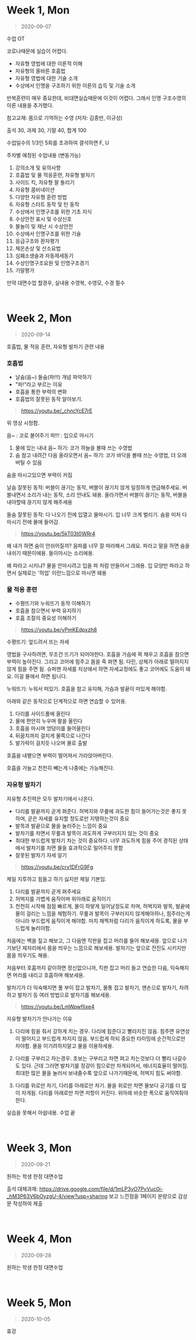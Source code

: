 Week 1, Mon
========
> 2020-09-07

수업 OT

코로나때문에 실습이 어렵다.

- 자유형 영법에 대한 이론적 이해
- 자유형의 올바른 호흡법
- 자유형 영법에 대한 기술 소개
- 수상에서 인명을 구조하기 위한 이론의 습득 및 기술 소개

반복훈련이 매우 중요한데, 비대면실습때문에 이것이 어렵다. 그래서 인명 구조수영의 이론 내용을 추가했다.

참고교재: 몸으로 기억하는 수영 (저자: 김종만, 이규성)

출석 30, 과제 30, 기말 40, 합계 100

수업일수의 1/3인 5회를 초과하여 결석하면 F, U

주차별 예정된 수업내용 (변동가능)

1. 강의소개 및 유의사항
2. 호흡법 및 물 적응훈련, 자유형 발차기
3. 사이드 킥, 자유형 팔 돌리기
4. 자유형 콤비네이션
5. 다양한 자유형 훈련 방법
6. 자유형 스타트 동작 및 턴 동작
7. 수상에서 인명구조를 위한 기초 지식
8. 수상안전 표시 및 수상신호
9. 물놀이 및 재난 시 수상안전
10. 수상에서 인명구조를 위한 기술
11. 응급구조와 환자평가
12. 체온손상 및 산소요법
13. 심폐소생술과 자동제세동기
14. 수상인명구조요원 및 인명구조경기
15. 기말평가

만약 대면수업 할경우, 실내용 수영복, 수영모, 수경 필수

&nbsp;

Week 2, Mon
========
> 2020-09-14

호흡법, 물 적응 훈련, 자유형 발차기 관련 내용

### 호흡법
- 날숨(음~) 들숨(파!!!) 개념 파악하기
- "파!"라고 부르는 이유
- 호흡을 통한 부력의 변화
- 호흡법의 잘못된 동작 알아보기.

> https://youtu.be/_chncYcE7rE

위 영상 시청함.

음~ : 코로 불어주기
파!!! : 입으로 마시기

1. 물에 있는 내내 음~ 하기: 코가 하늘을 볼때 쓰는 수영법
2. 숨 참고 내려간 다음 올라오면서 음~ 하기: 코가 바닥을 볼때 쓰는 수영법, 더 오래 버틸 수 있음

숨을 마시고있으면 부력이 커짐

날숨 잘못된 동작: 버블이 끊기는 동작, 버블이 끊기지 않게 일정하게 연급해주세요. 버블내면서 소리가 내는 동작, 소리 안내도 돼용. 올라가면서 버블이 끊기는 동작, 버블을 내야할때 끊기지 않게 해주세용

들숨 잘못된 동작: 다 나오기 전에 입열고 물마시기. 입 너무 크게 벌리기. 숨을 미처 다 마시기 전에 물에 들어감.

> https://youtu.be/5kT03t0WRr4

왜 내가 하면 숨이 안쉬어질까? 음파를 너무 잘 따라해서 그래요. 파라고 말을 하면 숨을 내쉬기 때문이에용. 들이마시는 소리에용.

왜 파라고 시키냐? 물을 안마시려고 입을 파 처럼 만들어서 그래용. 입 모양만 파라고 하면서 실제로는 '허업' 이런느낌으로 마시면 돼용

### 물 적응 훈련
- 수평뜨기와 누워뜨기 동작 이해하기
- 호흡을 참으면서 부력 유지하기
- 호흡 조절의 중요성 이해하기

> https://youtu.be/yPmKEdpxzh8

수평뜨기: 엎드려서 뜨는 자세

영법을 구사하려면, 무조건 뜨기가 되어야한다. 호흡을 가슴에 꽉 채우고 호흡을 참으면 부력이 높아진다. 그리고 코어에 힘주고 몸을 죽 펴면 됨. 다린, 상체가 아래로 떨어지지 않게 힘을 주면 됨. 슈퍼맨 자세를 지상에서 하면 자세교정에도 좋고 코어에도 도움이 돼요. 이걸 물에서 하면 됩니다.

누워뜨기: 누워서 떠있기. 호흡을 참고 유지해, 가슴과 발끝이 떠있게 해야함.

아래와 같은 동작으로 단계적으로 하면 연습할 수 있어용.

1. 다리를 사이드풀에 올린다
2. 물에 편안히 누우며 팔을 올린다
3. 호흡을 마시며 엉덩이를 들어올린다
4. 뒤꿈치까지 걸치게 물쪽으로 나간다
5. 발가락이 걸치듯 나오며 물로 출발

호흡을 내뱉으면 부력이 떨어져서 가라앉아버린다.

호흡을 가늘고 천천히 빼는게 나중에는 가능해진다.

### 자유형 발차기
자유형 추진력은 모두 발차기에서 나온다.

- 다리를 발끝까지 곧게 펴준다. 허벅지와 무릎에 과도한 힘이 들어가는것은 좋지 못하며, 곧은 자세를 유지할 정도로만 지탱하는것이 중요
- 발목과 발끝으로 물을 눌러주는 느낌이 중요
- 발차기를 차면서 무릎과 발목이 과도하게 구부러지지 않는 것이 중요
- 최대한 부드럽게 발차기 차는 것이 중요하다. 너무 과도하게 힘을 주어 경직된 상태에서 발차기를 차면 물을 효과적으로 밀어주지 못함
- 잘못된 발차기 자세 알기

> https://youtu.be/cry1DFrG9Fg

제일 지루하고 힘들고 하기 싫지만 제일 기본임.

1. 다리를 발끝까지 곧게 펴주세요
2. 허벅지를 가볍게 움직이며 위아래로 움직이기
3. 천천히 시작해 점점 빠르게, 물이 하얗게 일어날정도로 차며, 허벅지와 발목, 발끝에 물이 걸리는 느낌을 체험하기. 무릎과 발목이 구부러지지 않게해야하나, 힘주라는게 아니라 부드럽게 움직이게 해야함. 마치 채찍처럼 다리가 움직이게 하도록, 물을 부드럽게 눌러야함.

처음에는 벽을 짚고 해보고, 그 다음엔 킥판을 잡고 머리를 들어 해보세용. 앞으로 나가기보단 제자리에서 몸을 띄우는 느낌으로 해보세용. 발차기는 앞으로 전진도 시키지만 몸을 띄우기도 해용.

처음부터 호흡까지 같이하면 정신없으니까, 킥판 잡고 머리 들고 연습한 다음, 익숙해지면 머리를 내리고 호흡하며 해보세용.

발차기가 더 익숙해지면 풀 부이 잡고 발차기, 물통 잡고 발차기, 맨손으로 발차기, 차려하고 발차기 등 여러 방법으로 발차기를 해보세용.

> https://youtu.be/LmWpwfIjxe4

자유형 발차기가 안나가는 이유

1. 다리에 힘을 줘서 강하게 치는 경우. 다리에 힘준다고 빨라지진 않음. 힘주면 유연성이 떨어지고 부드럽게 차지지 않음. 부드럽게 하되 중요한 타이밍에 순간적으로만 차야함. 물을 이기려하지말고 물을 이용하세용.

2. 다리를 구부리고 차는경우. 초보는 구부리고 차면 펴고 차는것보다 더 빨리 나갈수도 있다. 근데 그러면 발차기를 정강이 힘으로만 차게되어서, 에너지효율이 떨어짐. 최대한 많은 물을 눌러서 보내줄수록 앞으로 나가기때문에, 허벅지 힘도 써야함.

3. 다리를 위로만 차기, 다리를 아래로만 차기. 물을 위로만 차면 물보다 공기를 더 많이 차게됨. 다리를 아래로만 차면 저항이 커진다. 위아래 비슷한 폭으로 움직여줘야한다.

실습을 못해서 아쉽네용. 수업 끝

&nbsp;

Week 3, Mon
========
> 2020-09-21

원하는 학생 한정 대면수업

출석 대체과제: https://drive.google.com/file/d/1mLP3yO7PvVuc0i-_hM3P63V6bOyzgU-4/view?usp=sharing 보고 느낀점을 1페이지 분량으로 감상문 작성하여 제출

&nbsp;

Week 4, Mon
========
> 2020-09-28

원하는 학생 한정 대면수업

&nbsp;

Week 5, Mon
========
> 2020-10-05

휴강
